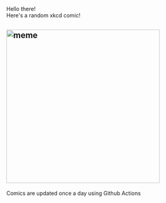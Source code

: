 Hello there! <br>Here's a random xkcd comic!<br>
## <img src="https://imgs.xkcd.com/comics/gravity_wells.png" alt="meme" width="400"/><br>
Comics are updated once a day using Github Actions